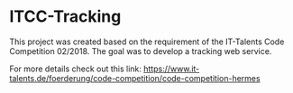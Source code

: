 # ITCC-Tracking
This project was created based on the requirement of the IT-Talents Code Competition 02/2018. The goal was to develop a tracking web service.

For more details check out this link: https://www.it-talents.de/foerderung/code-competition/code-competition-hermes
